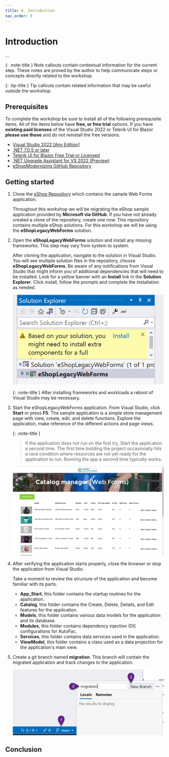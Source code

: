 ```yaml
---
title: 0. Introduction
nav_order: 0
---
```


# Introduction

...

{: .note-title }
Note callouts contain contextual information for the current step. These notes are proved by the author to help communicate steps or concepts directly related to the workshop.

{: .tip-title }
Tip callouts contain related information that may be useful outside the workshop. 

## Prerequisites 

<!-- ??? 
```
		<UseRazorSourceGenerator>true</UseRazorSourceGenerator>
		<Nullable>enable</Nullable>
```		
-->

To complete the workshop be sure to install all of the following prerequisite items. All of the items below have **free, or free trial** options. If you have **existing paid licenses** of the Visual Studio 2022 or Telerik UI for Blazor **please use those** and do not reinstall the free versions.

* [Visual Studio 2022 [Any Edition]](https://visualstudio.microsoft.com/downloads/)
* [.NET 7.0.5 or later](https://dotnet.microsoft.com/en-us/download/dotnet/7.0)
* [Telerik UI for Blazor Free Trial or Licensed](https://www.telerik.com/try/ui-for-blazor)
* [.NET Upgrade Assistant for VS 2022 (Preview)](https://marketplace.visualstudio.com/items?itemName=ms-dotnettools.upgradeassistant)
* [eShopModernizing GitHub Repository](https://github.com/dotnet-architecture/eShopModernizing)

## Getting started

1. Clone the [eShop Repository](https://github.com/dotnet-architecture/eShopModernizing) which contains the sample Web Forms application. 

	Throughout this workshop we will be migrating the eShop sample application provided by **Microsoft via GitHub**. If you have not already created a clone of the repository, create one now. This repository contains multiple eShop solutions. For this workshop we will be using the **eShopLegacyWebForms** solution.

2. Open the **eShopLegacyWebForms** solution and install any missing frameworks. This step may vary from system to system.

	After cloning the application, navigate to the solution in Visual Studio. You will see multiple solution files in the repository, choose **eShopLegacyWebForms**. Be aware of any notifications from Visual Studio that might inform you of additional dependencies that will need to be installed. Look for a yellow banner with an **Install** link in the **Solution Explorer**. Click install, follow the prompts and complete the installation as needed.

	![](img/1-installing-frameworks-vs.png) 
	
	{: .note-title }
	After installing frameworks and workloads a reboot of Visual Studio may be necessary.

3. Start the eShopLegacyWebForms application. From Visual Studio, click **Start** or press **F5**. The sample application is a simple store management page with view, create, edit, and delete functions. Explore the application, make reference of the different actions and page views.

    {: .note-title }
	> If the application does not run on the first try, Start the application a second time. The first time building the project occasionally hits a race condition where resources are not yet ready for the application to run. Running the app a second time typically works.

	![](img/2-eshop-start.png)

4. After verifying the application starts properly, close the browser or stop the application from Visual Studio.

	Take a moment to review the structure of the application and become familiar with its parts.

	* **App_Start**, this folder contains the startup routines for the application.
	* **Catalog**, this folder contains the Create, Delete, Details, and Edit features for the application.
	* **Models**, this folder contains various data models for the application and its database. 
	* **Modules**, this folder contains dependency injection (DI) configurations for AutoFac.
	* **Services**, this folder contains data services used in the application.
	* **ViewModel**, this folder contains a class used as a data projection for the application's main view.

5. Create a git branch named **migration**. This branch will contain the migrated application and track changes to the application.

	![](img/create-branch.png)
	
## Conclusion